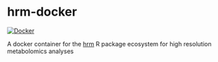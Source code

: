 # hrm-docker

[![Docker](https://github.com/jasenfinch/hrm-docker/actions/workflows/hrm-docker.yml/badge.svg)](https://github.com/jasenfinch/hrm-docker/actions/workflows/hrm-docker.yml)

A docker container for the [hrm](https://github.com/jasenfinch/hrm) R package ecosystem for high resolution metabolomics analyses
